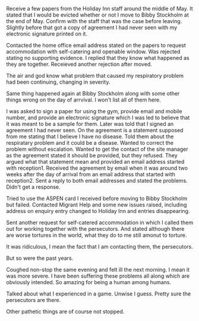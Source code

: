 Receive a few papers from the Holiday Inn staff around the middle of May. It stated that I would be evicted whether or not I move to Bibby Stockholm at the end of May. Confirm with the staff that was the case before leaving. Slightly before that got a copy of agreement I had never seen with my electronic signature printed on it.

Contacted the home office email address stated on the papers to request accommodation with self-catering and openable window. Was rejected stating no supporting evidence. I replied that they know what happened as they are together. Receieved another rejection after moved.

The air and god know what problem that caused my respiratory problem had been continuing, changing in severity.

Same thing happened again at Bibby Stockholm along with some other things wrong on the day of arrvival. I won't list all of them here.

I was asked to sign a paper for using the gym, provide email and mobile number, and provide an electronic signature which I was led to believe that it was meant to be a sample for them. Later was told that I signed an agreement I had never seen. On the agreement is a statement supposed from me stating that I believe I have no disease. Told them about the respiratary problem and it could be a disease. Wanted to correct the problem without escalation. Wanted to get the contact of the site manager as the agreement stated it should be provided, but they refused. They argued what that statement mean and provided an email address started with reception1. Received the agreement by email when it was around two weeks after the day of arrival from an email address that started with reception2. Sent a reply to both email addresses and stated the problems. Didn't get a response.

Tried to use the ASPEN card I received before moving to Bibby Stockholm but failed. Contacted Migrant Help and some new issues raised, including address on enquiry entry changed to Holiday Inn and entries disappearing.

Sent another request for self-catered accommodation in which I called them out 
for working together with the persecutors. And stated although there are worse tortures in the world, what they do to me still amonut to torture.

It was ridiculous, I mean the fact that I am contacting them, the persecutors.

But so were the past years.

Coughed non-stop the same evening and felt ill the next morning. I mean it was more severe. I have been suffering these problems
all along which are obviously intended. So amazing for being a human among humans.

Talked about what I experienced in a game. Unwise I guess. Pretty sure the persecutors are there.

Other pathetic things are of course not stopped.
